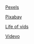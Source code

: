 <a href="https://www.pexels.com/videos">Pexels</a>

<a href="https://pixabay.com/videos/">Pixabay</a>

<a href="https://www.lifeofvids.com/">Life of vids</a>

<a href="https://www.videvo.net/stock-video-footage/">Videvo</a>
